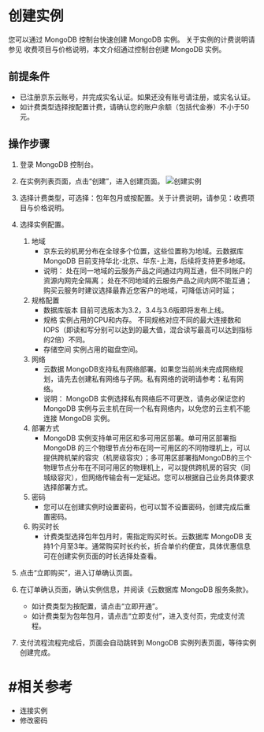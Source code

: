 # 创建实例

您可以通过 MongoDB 控制台快速创建 MongoDB 实例。
关于实例的计费说明请参见 收费项目与价格说明，本文介绍通过控制台创建 MongoDB 实例。

## 前提条件
- 已注册京东云账号，并完成实名认证。如果还没有账号请注册，或实名认证。
- 如计费类型选择按配置计费，请确认您的账户余额（包括代金券）不小于50元。

## 操作步骤
1. 登录 MongoDB 控制台。
2. 在实例列表页面，点击“创建”，进入创建页面。
	![创建实例](https://github.com/jdcloudcom/cn/blob/master/image/mongodb/mongo-003.png)
3. 选择计费类型，可选择：包年包月或按配置。关于计费说明，请参见：收费项目与价格说明。
4. 选择实例配置。
	1.  地域
		- 京东云的机房分布在全球多个位置，这些位置称为地域。云数据库 MongoDB 目前支持华北-北京、华东-上海，后续将支持更多地域。
		- 说明：
			处在同一地域的云服务产品之间通过内网互通，但不同账户的资源内网完全隔离；
			处在不同地域的云服务产品之间内网不能互通；
			购买云服务时建议选择最靠近您客户的地域，可降低访问时延；
	2. 规格配置
		- 数据库版本
			目前可选版本为3.2，3.4与3.6版即将发布上线。
		-  规格
			实例占用的CPU和内存。
			不同规格对应不同的最大连接数和IOPS（即读和写分别可以达到的最大值，混合读写最高可以达到指标的2倍）不同。
		-  存储空间
			实例占用的磁盘空间。
	3. 网络
		- 云数据 MongoDB支持私有网络部署。如果您当前尚未完成网络规划，请先去创建私有网络与子网。私有网络的说明请参考：私有网络。
		- 说明：
			MongoDB 实例选择私有网络后不可更改，请务必保证您的 MongoDB 实例与云主机在同一个私有网络内，以免您的云主机不能连接 MongoDB 实例。
	4. 部署方式
		 - MongoDB 实例支持单可用区和多可用区部署。单可用区部署指 MongoDB 的三个物理节点分布在同一可用区的不同物理机上，可以提供跨机架的容灾（机房级容灾）；多可用区部署指MongoDB的三个物理节点分布在不同可用区的物理机上，可以提供跨机房的容灾（同城级容灾），但网络传输会有一定延迟。您可以根据自己业务具体要求选择部署方式。
	5. 密码
		- 您可以在创建实例时设置密码，也可以暂不设置密码，创建完成后重置密码。
	6. 购买时长
		-  计费类型选择包年包月时，需指定购买时长。云数据库 MongoDB 支持1个月至3年。通常购买时长约长，折合单价约便宜，具体优惠信息可在创建实例页面的时长选择处查看。
	
5. 点击“立即购买”，进入订单确认页面。
6. 在订单确认页面，确认实例信息，并阅读《云数据库 MongoDB 服务条款》。
	- 如计费类型为按配置，请点击“立即开通”。
	- 如计费类型为包年包月，请点击“立即支付”，进入支付页，完成支付流程。
7. 支付流程流程完成后，页面会自动跳转到 MongoDB 实例列表页面，等待实例创建完成。

# #相关参考

- 连接实例
- 修改密码
